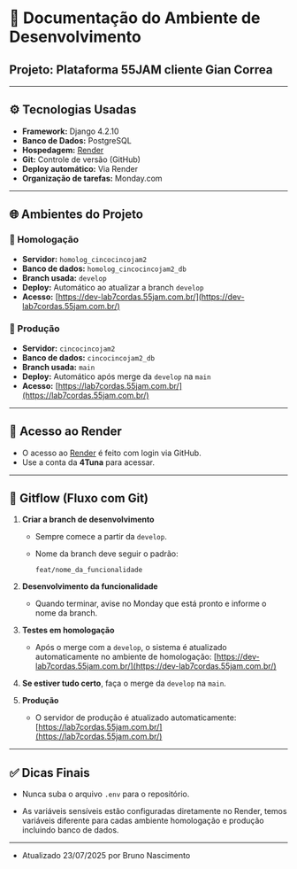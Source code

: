 # 📄 Documentação do Ambiente de Desenvolvimento

## Projeto: **Plataforma 55JAM cliente Gian Correa**

---

## ⚙️ Tecnologias Usadas

* **Framework:** Django 4.2.10
* **Banco de Dados:** PostgreSQL
* **Hospedagem:** [Render](https://render.com/)
* **Git:** Controle de versão (GitHub)
* **Deploy automático:** Via Render
* **Organização de tarefas:** Monday.com

---

## 🌐 Ambientes do Projeto

### 🔸 Homologação

* **Servidor:** `homolog_cincocincojam2`
* **Banco de dados:** `homolog_cincocincojam2_db`
* **Branch usada:** `develop`
* **Deploy:** Automático ao atualizar a branch `develop`
* **Acesso:** [https://dev-lab7cordas.55jam.com.br/](https://dev-lab7cordas.55jam.com.br/)

### 🔸 Produção

* **Servidor:** `cincocincojam2`
* **Banco de dados:** `cincocincojam2_db`
* **Branch usada:** `main`
* **Deploy:** Automático após merge da `develop` na `main`
* **Acesso:** [https://lab7cordas.55jam.com.br/](https://lab7cordas.55jam.com.br/)

---

## 🔐 Acesso ao Render

* O acesso ao [Render](https://render.com/) é feito com login via GitHub.
* Use a conta da **4Tuna** para acessar.

---

## 🌱 Gitflow (Fluxo com Git)

1. **Criar a branch de desenvolvimento**

   * Sempre comece a partir da `develop`.
   * Nome da branch deve seguir o padrão:

     ```
     feat/nome_da_funcionalidade
     ```

2. **Desenvolvimento da funcionalidade**

   * Quando terminar, avise no Monday que está pronto e informe o nome da branch.

3. **Testes em homologação**

   * Após o merge com a `develop`, o sistema é atualizado automaticamente no ambiente de homologação:
     [https://dev-lab7cordas.55jam.com.br/](https://dev-lab7cordas.55jam.com.br/)

4. **Se estiver tudo certo**, faça o merge da `develop` na `main`.

5. **Produção**

   * O servidor de produção é atualizado automaticamente:
     [https://lab7cordas.55jam.com.br/](https://lab7cordas.55jam.com.br/)

---

## ✅ Dicas Finais

* Nunca suba o arquivo `.env` para o repositório.
 
* As variáveis sensíveis estão configuradas diretamente no Render, temos variáveis diferente para cadas ambiente homologação e produção incluindo banco de dados.

---

* Atualizado 23/07/2025 por Bruno Nascimento 
